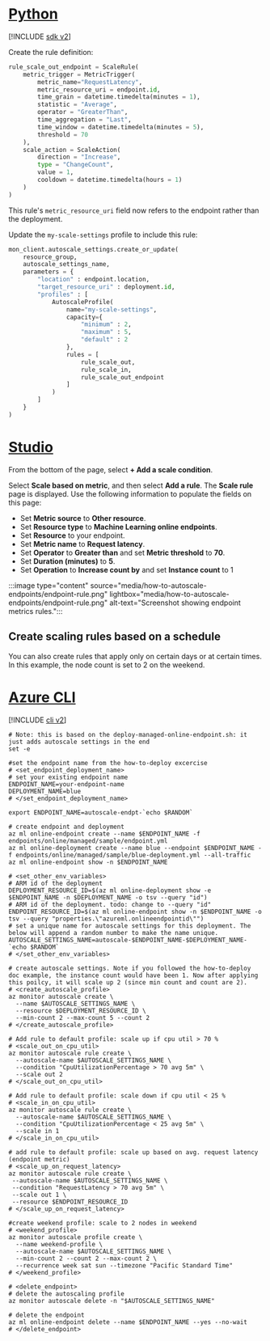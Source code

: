 

# [Python](#tab/python)
[!INCLUDE [sdk v2](../../includes/machine-learning-sdk-v2.md)]

Create the rule definition: 

```python
rule_scale_out_endpoint = ScaleRule(
    metric_trigger = MetricTrigger(
        metric_name="RequestLatency",
        metric_resource_uri = endpoint.id, 
        time_grain = datetime.timedelta(minutes = 1),
        statistic = "Average",
        operator = "GreaterThan", 
        time_aggregation = "Last",
        time_window = datetime.timedelta(minutes = 5), 
        threshold = 70
    ), 
    scale_action = ScaleAction(
        direction = "Increase", 
        type = "ChangeCount", 
        value = 1, 
        cooldown = datetime.timedelta(hours = 1)
    )
)

```
This rule's `metric_resource_uri` field now refers to the endpoint rather than the deployment.

Update the `my-scale-settings` profile to include this rule: 

```python 
mon_client.autoscale_settings.create_or_update(
    resource_group, 
    autoscale_settings_name, 
    parameters = {
        "location" : endpoint.location,
        "target_resource_uri" : deployment.id,
        "profiles" : [
            AutoscaleProfile(
                name="my-scale-settings",
                capacity={
                    "minimum" : 2, 
                    "maximum" : 5,
                    "default" : 2
                },
                rules = [
                    rule_scale_out, 
                    rule_scale_in,
                    rule_scale_out_endpoint
                ]
            )
        ]
    }
)
``` 

# [Studio](#tab/azure-studio)

From the bottom of the page, select __+ Add a scale condition__.

Select __Scale based on metric__, and then select __Add a rule__. The __Scale rule__ page is displayed. Use the following information to populate the fields on this page:

* Set __Metric source__ to __Other resource__.
* Set __Resource type__ to __Machine Learning online endpoints__.
* Set __Resource__ to your endpoint.
* Set __Metric name__ to __Request latency__.
* Set __Operator__ to __Greater than__ and set __Metric threshold__ to __70__.
* Set __Duration (minutes)__ to __5__.
* Set __Operation__ to __Increase count by__ and set __Instance count__ to 1

:::image type="content" source="media/how-to-autoscale-endpoints/endpoint-rule.png" lightbox="media/how-to-autoscale-endpoints/endpoint-rule.png" alt-text="Screenshot showing endpoint metrics rules.":::


## Create scaling rules based on a schedule

You can also create rules that apply only on certain days or at certain times. In this example, the node count is set to 2 on the weekend.

# [Azure CLI](#tab/azure-cli)

[!INCLUDE [cli v2](../../includes/machine-learning-cli-v2.md)]

```azurecli
# Note: this is based on the deploy-managed-online-endpoint.sh: it just adds autoscale settings in the end
set -e

#set the endpoint name from the how-to-deploy excercise
# <set_endpoint_deployment_name>
# set your existing endpoint name
ENDPOINT_NAME=your-endpoint-name
DEPLOYMENT_NAME=blue
# </set_endpoint_deployment_name>

export ENDPOINT_NAME=autoscale-endpt-`echo $RANDOM`

# create endpoint and deployment
az ml online-endpoint create --name $ENDPOINT_NAME -f endpoints/online/managed/sample/endpoint.yml
az ml online-deployment create --name blue --endpoint $ENDPOINT_NAME -f endpoints/online/managed/sample/blue-deployment.yml --all-traffic
az ml online-endpoint show -n $ENDPOINT_NAME

# <set_other_env_variables>
# ARM id of the deployment
DEPLOYMENT_RESOURCE_ID=$(az ml online-deployment show -e $ENDPOINT_NAME -n $DEPLOYMENT_NAME -o tsv --query "id")
# ARM id of the deployment. todo: change to --query "id"
ENDPOINT_RESOURCE_ID=$(az ml online-endpoint show -n $ENDPOINT_NAME -o tsv --query "properties.\"azureml.onlineendpointid\"")
# set a unique name for autoscale settings for this deployment. The below will append a random number to make the name unique.
AUTOSCALE_SETTINGS_NAME=autoscale-$ENDPOINT_NAME-$DEPLOYMENT_NAME-`echo $RANDOM`
# </set_other_env_variables>

# create autoscale settings. Note if you followed the how-to-deploy doc example, the instance count would have been 1. Now after applying this poilcy, it will scale up 2 (since min count and count are 2).
# <create_autoscale_profile>
az monitor autoscale create \
  --name $AUTOSCALE_SETTINGS_NAME \
  --resource $DEPLOYMENT_RESOURCE_ID \
  --min-count 2 --max-count 5 --count 2
# </create_autoscale_profile>

# Add rule to default profile: scale up if cpu util > 70 %
# <scale_out_on_cpu_util>
az monitor autoscale rule create \
  --autoscale-name $AUTOSCALE_SETTINGS_NAME \
  --condition "CpuUtilizationPercentage > 70 avg 5m" \
  --scale out 2
# </scale_out_on_cpu_util>

# Add rule to default profile: scale down if cpu util < 25 %
# <scale_in_on_cpu_util>
az monitor autoscale rule create \
  --autoscale-name $AUTOSCALE_SETTINGS_NAME \
  --condition "CpuUtilizationPercentage < 25 avg 5m" \
  --scale in 1
# </scale_in_on_cpu_util>

# add rule to default profile: scale up based on avg. request latency (endpoint metric)
# <scale_up_on_request_latency>
az monitor autoscale rule create \
 --autoscale-name $AUTOSCALE_SETTINGS_NAME \
 --condition "RequestLatency > 70 avg 5m" \
 --scale out 1 \
 --resource $ENDPOINT_RESOURCE_ID
# </scale_up_on_request_latency>

#create weekend profile: scale to 2 nodes in weekend
# <weekend_profile>
az monitor autoscale profile create \
  --name weekend-profile \
  --autoscale-name $AUTOSCALE_SETTINGS_NAME \
  --min-count 2 --count 2 --max-count 2 \
  --recurrence week sat sun --timezone "Pacific Standard Time" 
# </weekend_profile>

# <delete_endpoint>
# delete the autoscaling profile
az monitor autoscale delete -n "$AUTOSCALE_SETTINGS_NAME"

# delete the endpoint
az ml online-endpoint delete --name $ENDPOINT_NAME --yes --no-wait
# </delete_endpoint>
```
